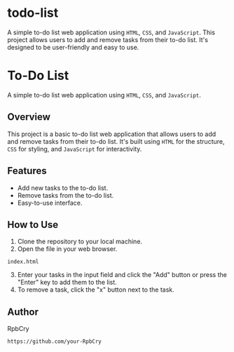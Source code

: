 # todo-list
A simple to-do list web application using `HTML`, `CSS`, and `JavaScript`. This project allows users to add and remove tasks from their to-do list. It's designed to be user-friendly and easy to use.
# To-Do List

A simple to-do list web application using `HTML`, `CSS`, and `JavaScript`.

## Overview

This project is a basic to-do list web application that allows users to add and remove tasks from their to-do list. It's built using `HTML` for the structure, `CSS` for styling, and `JavaScript` for interactivity.

## Features

- Add new tasks to the to-do list.
- Remove tasks from the to-do list.
- Easy-to-use interface.

## How to Use

1. Clone the repository to your local machine.
2. Open the file in your web browser.
```
index.html
```
3. Enter your tasks in the input field and click the "Add" button or press the "Enter" key to add them to the list.
4. To remove a task, click the "x" button next to the task.

## Author

RpbCry 
```
https://github.com/your-RpbCry
```
